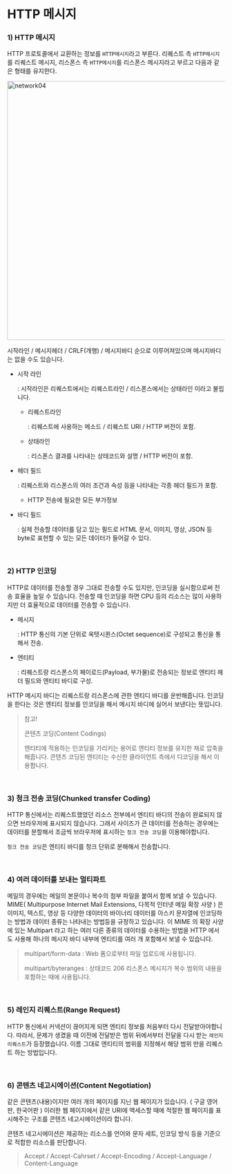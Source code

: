 # HTTP 메시지

### 1) HTTP 메시지

HTTP 프로토콜에서 교환하는 정보를 `HTTP메시지`라고 부른다. 리퀘스트 측 `HTTP메시지`를 리퀘스트 메시지, 리스폰스 측 `HTTP메시지`를 리스폰스 메시지라고 부르고 다음과 같은 형태를 유지한다.

<img src="https://user-images.githubusercontent.com/59816811/107168290-8b9f1380-69fe-11eb-8eac-9fc1a35eca58.png" alt="network04" width="600"/>

시작라인 / 메시지헤더 / CRLF(개행) / 메시지바디 순으로 이루어져있으며 메시지바디는 없을 수도 있습니다.

- 시작 라인

  : 시작라인은 리퀘스트에서는 리퀘스트라인 / 리스폰스에서는 상태라인 이라고 불립니다.

  - 리퀘스트라인

    : 리퀘스트에 사용하는 메소드 / 리퀘스트 URI / HTTP 버전이 포함.

  - 상태라인

    : 리스폰스 결과를 나타내는 상태코드와 설명 / HTTP 버전이 포함.

- 헤더 필드

  : 리퀘스트와 리스폰스의 여러 조건과 속성 등을 나타내는 각종 헤더 필드가 포함.

  - HTTP 전송에 필요한 모든 부가정보

- 바디 필드

  :  실제 전송할 데이터를 담고 있는 필드로 HTML 문서, 이미지, 영상, JSON 등 byte로 표현할 수 있는 모든 데이터가 들어갈 수 있다.

<br>

### 2) HTTP 인코딩

HTTP로 데이터를 전송할 경우 그대로 전송할 수도 있지만, 인코딩을 실시함으로써 전송 효율을 높일 수 있습니다. 전송할 때 인코딩을 하면 CPU 등의 리소스는 많이 사용하지만 더 효율적으로 데이터를 전송할 수 있습니다.

- 메시지

  : HTTP 통신의 기본 단위로 옥텟시퀀스(Octet sequence)로 구성되고 통신을 통해서 전송.

- 엔티티

  : 리퀘스트랑 리스폰스의 페이로드(Payload, 부가물)로 전송되는 정보로 엔티티 헤더 필드와 엔티티 바디로 구성.

HTTP 메시지 바디는 리퀘스트랑 리스폰스에 관한 엔티디 바디를 운반해줍니다. 인코딩을 한다는 것은 엔티티 정보를 인코딩을 해서 메시지 바디에 실어서 보낸다는 뜻입니다.

> 참고! 
>
> 콘텐츠 코딩(Content Codings)
>
> 엔티티에 적용하는 인코딩을 가리키는 용어로 엔티티 정보를 유지한 채로 압축을 해줍니다. 콘텐츠 코딩된 엔티티는 수신한 클라이언트 측에서 디코딩을 해서 이용합니다.

<br>

### 3) 청크 전송 코딩(Chunked transfer Coding)

HTTP 통신에서는 리퀘스트했었던 리소스 전부에서 엔티티 바디의 전송이 완료되지 않으면 브라우저에 표시되지 않습니다. 그래서 사이즈가 큰 데이터를 전송하는 경우에는 데이터를 분할해서 조금씩 브라우저에 표시하는 `청크 전송 코딩`을 이용해야합니다.

`청크 전송 코딩`은 엔티티 바디를 청크 단위로 분해해서 전송합니다.

<br>

### 4) 여러 데이터를 보내는 멀티파트

메일의 경우에는 메일의 본문이나 복수의 첨부 파일을 붙여서 함께 보낼 수 있습니다. MIME( Multipurpose Internet Mail Extensions, 다목적 인터넷 메일 확장 사양 ) 은 이미지, 텍스트, 영상 등 다양한 데이터의 바이너리 데이터를 아스키 문자열에 인코딩하는 방법과 데이터 종류는 나타내는 방법등을 규정하고 있습니다. 이 MIME 의 확장 사양에 있는 Multipart 라고 하는 여러 다른 종류의 데이터를 수용하는 방법을 HTTP 에서도 사용해 하나의 메시지 바디 내부에 엔티티를 여러 개 포함해서 보낼 수 있습니다.

> multipart/form-data : Web 폼으로부터 파일 업로드에 사용됩니다.
>
> multipart/byteranges : 상태코드 206 리스폰스 메시지가 복수 범위의 내용을 포함하는 때에 사용됩니다.

<br>

### 5) 레인지 리퀘스트(Range Request)

HTTP 통신에서 커넥션이 끊어지게 되면 엔티티 정보를 처음부터 다시 전달받아야합니다. 따라서, 문제가 생겼을 때 이전에 전달받은 범위 뒤에서부터 전달을 다시 받는 `레인지 리퀘스트`가 등장했습니다. 이름 그대로 엔티티의 범위를 지정해서 해당 범위 만을 리퀘스트 하는 방법입니다.

<br>

### 6) 콘텐츠 네고시에이션(Content Negotiation)

같은 콘텐츠(내용)이지만 여러 개의 페이지를 지닌 웹 페이지가 있습니다. ( 구글 영어판, 한국어판 ) 이러한 웹 페이지에서 같은 URI에 액세스할 때에 적절한 웹 페이지를 표시해주는 구조를 콘텐츠 네고시에이션이라 합니다.

콘텐츠 네고시에이션은 제공하는 리소스를 언어와 문자 세트, 인코딩 방식 등을 기준으로 적합한 리소스를 판단합니다.

> Accept / Accept-Cahrset / Accept-Encoding / Accept-Language / Content-Language

